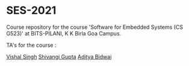 # SES-2021

Course repository for the course 'Software for Embedded Systems (CS G523)' at BITS-PILANI, K K Birla Goa Campus.



TA's for the course : 

[Vishal Singh](www.github.com/vishalbhsc)
[Shivangi Gupta](www.github.com/shivangixgupta) 
[Aditya Bidwai](www.github.com/adbidwai)
